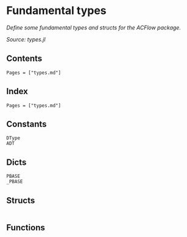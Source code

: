 # Fundamental types

*Define some fundamental types and structs for the ACFlow package.*

*Source: types.jl*

## Contents

```@contents
Pages = ["types.md"]
```

## Index

```@index
Pages = ["types.md"]
```

## Constants

```@docs
DType
ADT
```

## Dicts

```@docs
PBASE
_PBASE
```

## Structs

```@docs

```

## Functions

```@docs

```
